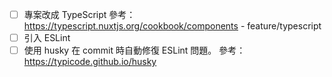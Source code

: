 * [ ] 專案改成 TypeScript 參考：https://typescript.nuxtjs.org/cookbook/components - feature/typescript
* [ ] 引入 ESLint
* [ ] 使用 husky 在 commit 時自動修復 ESLint 問題。 參考：https://typicode.github.io/husky

